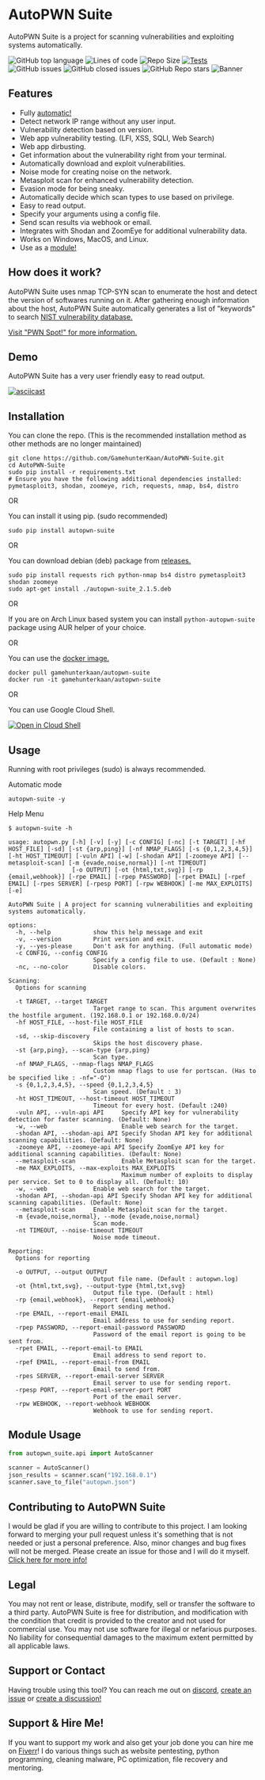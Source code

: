 # AutoPWN Suite

AutoPWN Suite is a project for scanning vulnerabilities and exploiting systems automatically.

![GitHub top language](https://img.shields.io/github/languages/top/GamehunterKaan/AutoPWN-Suite)
![Lines of code](https://img.shields.io/tokei/lines/github/GamehunterKaan/AutoPWN-Suite)
![Repo Size](https://img.shields.io/github/repo-size/GamehunterKaan/AutoPWN-Suite)
[![Tests](https://github.com/GamehunterKaan/AutoPWN-Suite/actions/workflows/tests.yml/badge.svg)](https://github.com/GamehunterKaan/AutoPWN-Suite/actions/workflows/tests.yml)
![GitHub issues](https://img.shields.io/github/issues-raw/GamehunterKaan/AutoPWN-Suite)
![GitHub closed issues](https://img.shields.io/github/issues-closed-raw/GamehunterKaan/AutoPWN-Suite)
![GitHub Repo stars](https://img.shields.io/github/stars/GamehunterKaan/AutoPWN-Suite?style=social)
![Banner](https://raw.githubusercontent.com/GamehunterKaan/AutoPWN-Suite/main/images/banner.png)


## Features
- Fully [automatic!](#usage)
- Detect network IP range without any user input. 
- Vulnerability detection based on version.
- Web app vulnerability testing. (LFI, XSS, SQLI, Web Search)
- Web app dirbusting.
- Get information about the vulnerability right from your terminal.
- Automatically download and exploit vulnerabilities.
- Noise mode for creating noise on the network.
- Metasploit scan for enhanced vulnerability detection.
- Evasion mode for being sneaky.
- Automatically decide which scan types to use based on privilege.
- Easy to read output.
- Specify your arguments using a config file.
- Send scan results via webhook or email.
- Integrates with Shodan and ZoomEye for additional vulnerability data.
- Works on Windows, MacOS, and Linux.
- Use as a [module!](#module-usage)


## How does it work?

AutoPWN Suite uses nmap TCP-SYN scan to enumerate the host and detect the version of softwares running on it. After gathering enough information about the host, AutoPWN Suite automatically generates a list of "keywords" to search [NIST vulnerability database.](https://www.nist.gov/)

[Visit "PWN Spot!" for more information.](https://pwnspot.com/posts/AutoPWN/)


## Demo

AutoPWN Suite has a very user friendly easy to read output.

[![asciicast](https://asciinema.org/a/509345.svg)](https://asciinema.org/a/509345)


## Installation

You can clone the repo. (This is the recommended installation method as other methods are no longer maintained)

```
git clone https://github.com/GamehunterKaan/AutoPWN-Suite.git
cd AutoPWN-Suite
sudo pip install -r requirements.txt
# Ensure you have the following additional dependencies installed: pymetasploit3, shodan, zoomeye, rich, requests, nmap, bs4, distro
```

OR

You can install it using pip. (sudo recommended)

```
sudo pip install autopwn-suite
```

OR

You can download debian (deb) package from [releases.](https://github.com/GamehunterKaan/AutoPWN-Suite/releases)

```
sudo pip install requests rich python-nmap bs4 distro pymetasploit3 shodan zoomeye
sudo apt-get install ./autopwn-suite_2.1.5.deb
```

OR

If you are on Arch Linux based system you can install `python-autopwn-suite` package using AUR helper of your choice.

OR

You can use the [docker image.](https://github.com/GamehunterKaan/AutoPWN-Suite/pull/42)

```
docker pull gamehunterkaan/autopwn-suite
docker run -it gamehunterkaan/autopwn-suite
```

OR

You can use Google Cloud Shell.

[![Open in Cloud Shell](https://gstatic.com/cloudssh/images/open-btn.svg)](https://shell.cloud.google.com/cloudshell/editor?cloudshell_git_repo=https://github.com/GamehunterKaan/AutoPWN-Suite.git)


## Usage

Running with root privileges (sudo) is always recommended.

Automatic mode

```console
autopwn-suite -y
```


Help Menu

```console
$ autopwn-suite -h

usage: autopwn.py [-h] [-v] [-y] [-c CONFIG] [-nc] [-t TARGET] [-hf HOST_FILE] [-sd] [-st {arp,ping}] [-nf NMAP_FLAGS] [-s {0,1,2,3,4,5}] [-ht HOST_TIMEOUT] [-vuln API] [-w] [-shodan API] [-zoomeye API] [--metasploit-scan] [-m {evade,noise,normal}] [-nt TIMEOUT]
                  [-o OUTPUT] [-ot {html,txt,svg}] [-rp {email,webhook}] [-rpe EMAIL] [-rpep PASSWORD] [-rpet EMAIL] [-rpef EMAIL] [-rpes SERVER] [-rpesp PORT] [-rpw WEBHOOK] [-me MAX_EXPLOITS] [-e]

AutoPWN Suite | A project for scanning vulnerabilities and exploiting systems automatically.

options:
  -h, --help            show this help message and exit
  -v, --version         Print version and exit.
  -y, --yes-please      Don't ask for anything. (Full automatic mode)
  -c CONFIG, --config CONFIG
                        Specify a config file to use. (Default : None)
  -nc, --no-color       Disable colors.

Scanning:
  Options for scanning

  -t TARGET, --target TARGET
                        Target range to scan. This argument overwrites the hostfile argument. (192.168.0.1 or 192.168.0.0/24)
  -hf HOST_FILE, --host-file HOST_FILE
                        File containing a list of hosts to scan.
  -sd, --skip-discovery
                        Skips the host discovery phase.
  -st {arp,ping}, --scan-type {arp,ping}
                        Scan type.
  -nf NMAP_FLAGS, --nmap-flags NMAP_FLAGS
                        Custom nmap flags to use for portscan. (Has to be specified like : -nf="-O")
  -s {0,1,2,3,4,5}, --speed {0,1,2,3,4,5}
                        Scan speed. (Default : 3)
  -ht HOST_TIMEOUT, --host-timeout HOST_TIMEOUT
                        Timeout for every host. (Default :240)
  -vuln API, --vuln-api API     Specify API key for vulnerability detection for faster scanning. (Default: None)
  -w, --web                     Enable web search for the target.
  -shodan API, --shodan-api API Specify Shodan API key for additional scanning capabilities. (Default: None)
  -zoomeye API, --zoomeye-api API Specify ZoomEye API key for additional scanning capabilities. (Default: None)
  --metasploit-scan             Enable Metasploit scan for the target.
  -me MAX_EXPLOITS, --max-exploits MAX_EXPLOITS
                                Maximum number of exploits to display per service. Set to 0 to display all. (Default: 10)
  -w, --web             Enable web search for the target.
  -shodan API, --shodan-api API Specify Shodan API key for additional scanning capabilities. (Default: None)
  --metasploit-scan     Enable Metasploit scan for the target.
  -m {evade,noise,normal}, --mode {evade,noise,normal}
                        Scan mode.
  -nt TIMEOUT, --noise-timeout TIMEOUT
                        Noise mode timeout.

Reporting:
  Options for reporting

  -o OUTPUT, --output OUTPUT
                        Output file name. (Default : autopwn.log)
  -ot {html,txt,svg}, --output-type {html,txt,svg}
                        Output file type. (Default : html)
  -rp {email,webhook}, --report {email,webhook}
                        Report sending method.
  -rpe EMAIL, --report-email EMAIL
                        Email address to use for sending report.
  -rpep PASSWORD, --report-email-password PASSWORD
                        Password of the email report is going to be sent from.
  -rpet EMAIL, --report-email-to EMAIL
                        Email address to send report to.
  -rpef EMAIL, --report-email-from EMAIL
                        Email to send from.
  -rpes SERVER, --report-email-server SERVER
                        Email server to use for sending report.
  -rpesp PORT, --report-email-server-port PORT
                        Port of the email server.
  -rpw WEBHOOK, --report-webhook WEBHOOK
                        Webhook to use for sending report.
```


## Module Usage

```python
from autopwn_suite.api import AutoScanner

scanner = AutoScanner()
json_results = scanner.scan("192.168.0.1")
scanner.save_to_file("autopwn.json")
```


## Contributing to AutoPWN Suite

I would be glad if you are willing to contribute to this project. I am looking forward to merging your pull request unless it's something that is not needed or just a personal preference. Also, minor changes and bug fixes will not be merged. Please create an issue for those and I will do it myself. [Click here for more info!](https://github.com/GamehunterKaan/AutoPWN-Suite/blob/main/.github/CONTRIBUTING.md)


## Legal

You may not rent or lease, distribute, modify, sell or transfer the software to a third party. AutoPWN Suite is free for distribution, and modification with the condition that credit is provided to the creator and not used for commercial use. You may not use software for illegal or nefarious purposes. No liability for consequential damages to the maximum extent permitted by all applicable laws.


## Support or Contact

Having trouble using this tool? You can reach me out on [discord](https://search.discordprofile.info/374953845438021635), [create an issue](https://github.com/GamehunterKaan/AutoPWN-Suite/issues/new/choose) or [create a discussion!](https://github.com/GamehunterKaan/AutoPWN-Suite/discussions)


## Support & Hire Me!

If you want to support my work and also get your job done you can hire me on [Fiverr](https://www.fiverr.com/kaangultekin)! I do various things such as website pentesting, python programming, cleaning malware, PC optimization, file recovery and mentoring.
